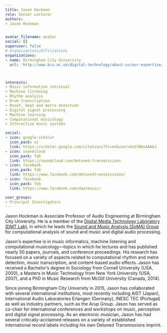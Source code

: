 ```yaml
---
title: Jason Hockman
role: Senior Lecturer
authors:
- Jason Hockman


avatar_filename: avatar
social: []
superuser: false
# Organizations/Affiliations
organizations:
- name: Birmingham City University
  url: 'http://www.bcu.ac.uk/digital-technology/about-us/our-expertise/our-staff/jason-hockman'



interests:
- Music information retrieval
- Machine listening
- Rhythm analysis
- Drum transcription
- Onset, beat and metre detection
- Digital signal processing
- Machine learning
- Computational musicology
- Interactive music systems

social:
- icon: google-scholar
  icon_pack: ai
  link: https://scholar.google.com/citations?hl=en&user=VuSlN6oAAAAJ
- icon: soundcloud
  icon_pack: fab
  link: https://soundcloud.com/detuned-transmissions
- icon: facebook
  icon_pack: fab
  link: https://www.facebook.com/detunedtransmissions/
- icon: facebook
  icon_pack: fab
  link: https://www.facebook.com/daatmusic/

user_groups:
- Principal Investigators
---
```

Jason Hockman is Associate Professor of Audio Engineering at Birmingham City University. He is a member of the [Digital Media Technology Laboratory (DMT Lab)](https://www.bcu.ac.uk/computing/research/digital-media-technology), in which he leads the [Sound and Music Analysis (SoMA) Group](https://somagroup.co.uk/) for computational analysis of sound and music and digital audio processing.

Jason's expertise is in music informatics, machine listening and computational musicology—topics in which he lectures and has published nearly 50 papers, journals, and conference proceedings. His research has focused on a variety of aspects related to computational rhythm and metre detection, music transcription, and content-based audio effects. Jason has received a Bachelor’s degree in Sociology from Cornell University (USA, 2000), a Masters in Music Technology from New York University (USA, 2007), and a PhD in Music Research from McGill University (Canada, 2014).

Since joining Birmingham City University in 2015, Jason has collaborated with several international institutions, most recently including AIST (Japan), International Audio Laboratories Erlangen (Germany), INESC TEC (Portugal) as well as industry partners, such as the Arup Group. Jason has served as co-chair for international conferences and workshops on music, perception and digital signal processing. As an electronic musician, Jason has had several critically-acclaimed releases on a variety of established international record labels including his own Detuned Transmissions imprint.
